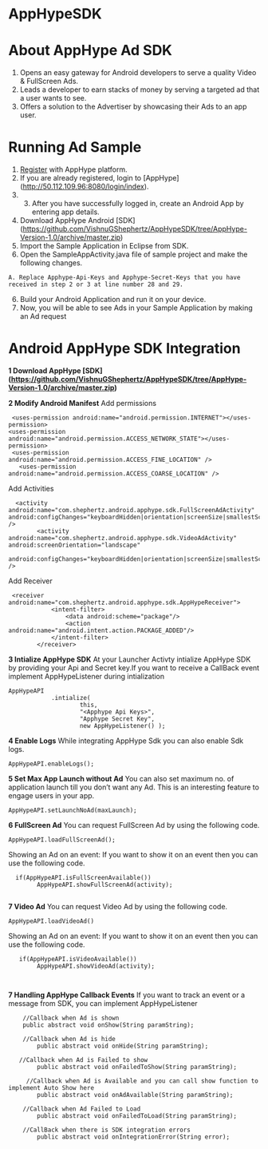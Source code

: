 AppHypeSDK
==========

# About AppHype Ad SDK

1. Opens an easy gateway for Android developers to serve a quality Video & FullScreen Ads.
2. Leads a developer to earn stacks of money by serving a targeted ad that a user wants to see.
3. Offers a solution to the Advertiser by showcasing their Ads to an app user.

# Running Ad Sample

1. [Register](http://50.112.109.96:8080/login) with AppHype platform.
2. If you are already registered, login to [AppHype] (http://50.112.109.96:8080/login/index).
3. 3. After you have successfully logged in, create an Android App by entering app details.
4. Download  AppHype Android [SDK] (https://github.com/VishnuGShephertz/AppHypeSDK/tree/AppHype-Version-1.0/archive/master.zip)
5. Import the Sample Application in Eclipse from SDK.
5. Open the SampleAppActivity.java file of sample project and make the following changes.

```
A. Replace Apphype-Api-Keys and Apphype-Secret-Keys that you have received in step 2 or 3 at line number 28 and 29.

```
6. Build your Android Application and run it on your device.
7. Now, you will be able to see Ads in your Sample Application by making an Ad request

# Android AppHype SDK Integration

__1 Download AppHype [SDK] (https://github.com/VishnuGShephertz/AppHypeSDK/tree/AppHype-Version-1.0/archive/master.zip)__


__2 Modify Android Manifest__ 
Add permissions 
```
 <uses-permission android:name="android.permission.INTERNET"></uses-permission>
<uses-permission android:name="android.permission.ACCESS_NETWORK_STATE"></uses-permission>
 <uses-permission android:name="android.permission.ACCESS_FINE_LOCATION" />
   <uses-permission android:name="android.permission.ACCESS_COARSE_LOCATION" />
```

Add Activities

```
  <activity android:name="com.shephertz.android.apphype.sdk.FullScreenAdActivity" android:configChanges="keyboardHidden|orientation|screenSize|smallestScreenSize" />
        <activity android:name="com.shephertz.android.apphype.sdk.VideoAdActivity" android:screenOrientation="landscape"
             android:configChanges="keyboardHidden|orientation|screenSize|smallestScreenSize" />
```
Add Receiver

```
 <receiver android:name="com.shephertz.android.apphype.sdk.AppHypeReceiver">
            <intent-filter>
                <data android:scheme="package"/>
                <action android:name="android.intent.action.PACKAGE_ADDED"/>
            </intent-filter>
        </receiver>
```

__3 Intialize AppHype SDK__ At your Launcher Activty intialize AppHype SDK by providing your Api and Secret key.If you want to receive a CallBack event implement AppHypeListener during intialization 
```
AppHypeAPI
			.intialize(
					this,
					"<Apphype Api Keys>",
					"Apphype Secret Key",
					new AppHypeListener() );
```

__4 Enable Logs__ While integrating AppHype Sdk you can also enable Sdk logs.

```
AppHypeAPI.enableLogs();

```
__5 Set Max App Launch without Ad__ You can also set maximum no. of application launch till you don’t want any Ad. This is an interesting feature to engage users in your app.
```
AppHypeAPI.setLaunchNoAd(maxLaunch);

```

__6 FullScreen Ad__ You can request FullScreen Ad by using the following code.

```
AppHypeAPI.loadFullScreenAd();

```
Showing an Ad on an event: If you want to show it on an event then you can use the following code.

```
  if(AppHypeAPI.isFullScreenAvailable())
		AppHypeAPI.showFullScreenAd(activity);
				
```
__7 Video Ad__ You can request Video Ad by using the following code.

```
AppHypeAPI.loadVideoAd()

```
Showing an Ad on an event: If you want to show it on an event then you can use the following code.

```
   if(AppHypeAPI.isVideoAvailable())
		AppHypeAPI.showVideoAd(activity);
				
				
```
__7 Handling AppHype Callback Events__ If you want to track an event or a message from SDK, you can implement AppHypeListener

``` 
    //Callback when Ad is shown
    public abstract void onShow(String paramString);
    
    //Callback when Ad is hide
		public abstract void onHide(String paramString);
		
   //Callback when Ad is Failed to show
		public abstract void onFailedToShow(String paramString);
		
     //Callback when Ad is Available and you can call show function to implement Auto Show here
		public abstract void onAdAvailable(String paramString);

    //Callback when Ad Failed to Load
		public abstract void onFailedToLoad(String paramString);
    
    //CallBack when there is SDK integration errors
		public abstract void onIntegrationError(String error);
				
```



